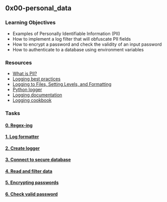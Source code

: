 ## 0x00-personal_data

### Learning Objectives

- Examples of Personally Identifiable Information (PII)
- How to implement a log filter that will obfuscate PII fields
- How to encrypt a password and check the validity of an input password
- How to authenticate to a database using environment variables

### Resources


* [What is PII?](https://www.cisa.gov/identifying-personally-identifiable-information-pii)
* [Logging best practices](https://docs.python-guide.org/writing/logging/)
* [Logging to Files, Setting Levels, and Formatting](https://docs.python.org/3/howto/logging.html)
* [Python logger](https://docs.python.org/3/library/logging.html)
* [Logging documentation](https://docs.python.org/3/howto/logging.html#logging-basic-tutorial)
* [Logging cookbook](https://docs.python.org/3/howto/logging-cookbook.html)




### Tasks

#### [0. Regex-ing](./filtered_logger.py)
#### [1. Log formatter](./filtered_logger.py)
#### [2. Create logger](./filtered_logger.py)
#### [3. Connect to secure database](./filtered_logger.py)
#### [4. Read and filter data](./filtered_logger.py)
#### [5. Encrypting passwords](./encrypt_password.py)
#### [6. Check valid password](./encrypt_password.py)
